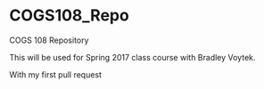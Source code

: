 # COGS108_Repo
COGS 108 Repository 

This will be used for Spring 2017 class course with Bradley Voytek.

With my first pull request 
